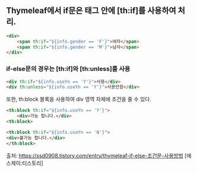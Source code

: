 ## Thymeleaf에서 if문은 태그 안에 [th:if]를 사용하여 처리.
```html
<div>
    <span th:if="${info.gender == 'F'}">여자</span>
    <span th:if="${info.gender == 'M'}">남자</span>
</div>
```


### if-else문의 경우는 [th:if]와 [th:unless]를 사용

``` html
<div th:if="${info.useYn == 'Y'}">사용</div>
<div th:unless="${info.useYn == 'Y'}">사용안함</div>
```
또한, th:block 블록을 사용하여 div 영역 자체에 조건을 줄 수 있다. 

``` html
<th:block th:if="${info.useYn == 'Y'}">
	<div>가능 합니다.</div>
<th:block>

<th:block th:if="${info.useYn == 'N'}">
<div>불가능 합니다.</div>
</th:block>
```
출처: https://ssd0908.tistory.com/entry/thymeleaf-if-else-조건문-사용방법 [에스제이:티스토리]